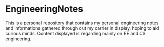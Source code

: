 # EngineeringNotes


This is a personal repository that contains my personal engineering notes and informations gathered through out my carrier in display, hoping to aid curious minds.
Content displayed is regarding mainly on EE and CS engineering. 
